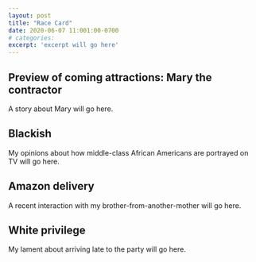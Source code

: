 ```yaml
---
layout: post
title: "Race Card"
date: 2020-06-07 11:001:00-0700
# categories:
excerpt: 'excerpt will go here'
---
```

Preview of coming attractions:
Mary the contractor
-------------------
A story about Mary will go here.

Blackish
--------
My opinions about how middle-class African Americans are portrayed on TV will go here.

Amazon delivery
---------------
A recent interaction with my brother-from-another-mother will go here.

White privilege
---------------
My lament about arriving late to the party will go here.
